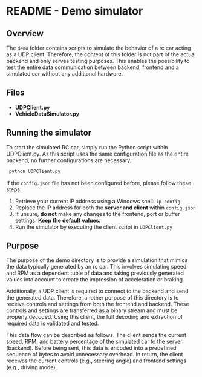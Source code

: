 # README - Demo simulator

## Overview

The `demo` folder contains scripts to simulate the behavior of a rc car acting as a UDP client. Therefore, the
content of this folder is not part of the actual backend and only serves testing purposes. This enables the possibility 
to test the entire data communication between backend, frontend and a simulated car without any additional hardware.

## Files

- **UDPClient.py**
- **VehicleDataSimulator.py**

## Running the simulator

To start the simulated RC car, simply run the Python script within UDPClient.py. As this script uses the same configuration file as the entire backend, no further configurations are necessary.
```sh
 python UDPClient.py
 ```

If the `config.json` file has not been configured before, please follow these steps:

1. Retrieve your current IP address using a Windows shell: `ip config`
2. Replace the IP address for both the **server and client** within `config.json`
3. If unsure, **do not** make any changes to the frontend, port or buffer settings. **Keep the default values.**
4. Run the simulator by executing the client script in `UDPClient.py`

## Purpose

The purpose of the demo directory is to provide a simulation that mimics the data typically generated by an rc car. This involves simulating speed and RPM as a dependent tuple of data and taking previously generated values into account to create the impression of acceleration or braking.

Additionally, a UDP client is required to connect to the backend and send the generated data. Therefore, another purpose of this directory is to receive controls and settings from both the frontend and backend. These controls and settings are transferred as a binary stream and must be properly decoded. Using this client, the full decoding and extraction of required data is validated and tested.

This data flow can be described as follows. The client sends the current speed, RPM, and battery percentage of the simulated car to the server (backend). Before being sent, this data is encoded into a predefined sequence of bytes to avoid unnecessary overhead. In return, the client receives the current controls (e.g., steering angle) and frontend settings (e.g., driving mode).
